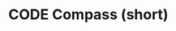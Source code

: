 ---
title: CODE Compass (short)
redirect_to: https://docs.google.com/spreadsheets/d/1IA9MIsVhJF-zBQuQoQoHoF8yLrj0cWN0im0Rdi-FXX4/edit?gid=692248404#gid=692248404
redirect_from: 
  - /Compass
  - /compass
---